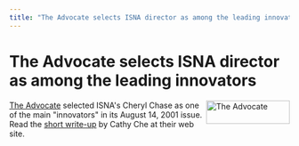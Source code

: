 ```yaml
---
title: "The Advocate selects ISNA director as among the leading innovators"
---
```


# The Advocate selects ISNA director as among the leading innovators

<img src="/img/advocate.gif" width=150 height=42 alt="The Advocate" align=right>

  
[The Advocate][1] selected ISNA's Cheryl Chase as one of the main "innovators" in its August 14, 2001 issue. Read the [short write-up][2] by Cathy Che at their web site.

 [1]: http://www.advocate.com/
 [2]: http://www.advocate.com/html/stories/843_4/843_4_chase.asp
